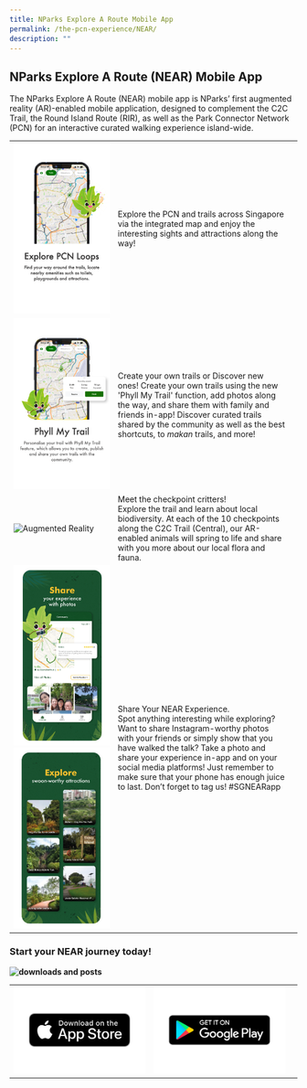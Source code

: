 ```yaml
---
title: NParks Explore A Route Mobile App
permalink: /the-pcn-experience/NEAR/
description: ""
---
```

## NParks Explore A Route (NEAR) Mobile App

The NParks Explore A Route (NEAR) mobile app is NParks’ first augmented reality (AR)-enabled mobile application, designed to complement the C2C Trail, the Round Island Route (RIR), as well as the Park Connector Network (PCN) for an interactive curated walking experience island-wide.


| | | |
| -------- | -------- | -------- |
| ![Explore PCN Loops](/images/Explore%20PCN%20Loops.png) | Explore the PCN and trails across Singapore via the integrated map and enjoy the interesting sights and attractions along the way!   | |
| ![Phyll My Trail](/images/Phyll%20My%20Trail.png) |  Create your own trails or Discover new ones! Create your own trails using the new 'Phyll My Trail' function, add photos along the way, and share them with family and friends in-app! Discover curated trails shared by the community as well as the best shortcuts, to _makan_ trails, and more!   | |
| ![Augmented Reality]()| Meet the checkpoint critters! <br> Explore the trail and learn about local biodiversity. At each of the 10 checkpoints along the C2C Trail (Central), our AR-enabled animals will spring to life and share with you more about our local flora and fauna.       | | |
| ![App Keyframe 5](/images/NEAR-5.png) ![App Keyframe 6](/images/NEAR-6.png)     | Share Your NEAR Experience. <br> Spot anything interesting while exploring? Want to share Instagram-worthy photos with your friends or simply show that you have walked the talk? Take a photo and share your experience in-app and on your social media platforms! Just remember to make sure that your phone has enough juice to last. Don’t forget to tag us! #SGNEARapp     | |


### Start your NEAR journey today!



**![downloads and posts](https://www.nparks.gov.sg/-/media/peb/coast-to-coast/main-page-images/downloads-,-a-,-posts.ashx?h=354&w=400&la=en&hash=5039D2B934576AF3B420DA5B91562FDCF9E92470)**

|  |  |  |
| -------- | -------- | -------- |
| ![Apple Store](/images/App_Store_(iOS).png) | ![Google Play](/images/Google_Play-Badge.png) |  |